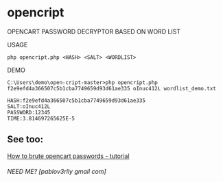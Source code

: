 # opencript
OPENCART PASSWORD DECRYPTOR BASED ON WORD LIST


USAGE
```
php opencript.php <HASH> <SALT> <WORDLIST>
```

  
  
DEMO
```
C:\Users\demo\open-cript-master>php opencript.php f2e9efd4a366507c5b1cba7749659d93d61ae335 oInuc412L wordlist_demo.txt

HASH:f2e9efd4a366507c5b1cba7749659d93d61ae335
SALT:oInuc412L
PASSWORD:12345
TIME:3.814697265625E-5
```

## See too:
[How to brute opencart passwords - tutorial](https://github.com/pabloverlly/brute-force-opencart-documentation)

###### _NEED ME? [pablov3rlly gmail com]_
